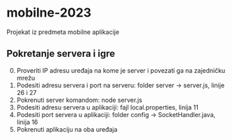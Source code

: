 # mobilne-2023
Projekat iz predmeta mobilne aplikacije

## Pokretanje servera i igre
0. Proveriti IP adresu uređaja na kome je server i povezati ga na zajedničku mrežu
1. Podesiti adresu servera i port na serveru: folder server -> server.js, linije 26 i 27
2. Pokrenuti server komandom: node server.js
3. Podesiti adresu servera u aplikaciji: fajl local.properties, linija 11
4. Podesiti port servera u aplikaciji: folder config -> SocketHandler.java, linija 16
5. Pokrenuti aplikaciju na oba uređaja
